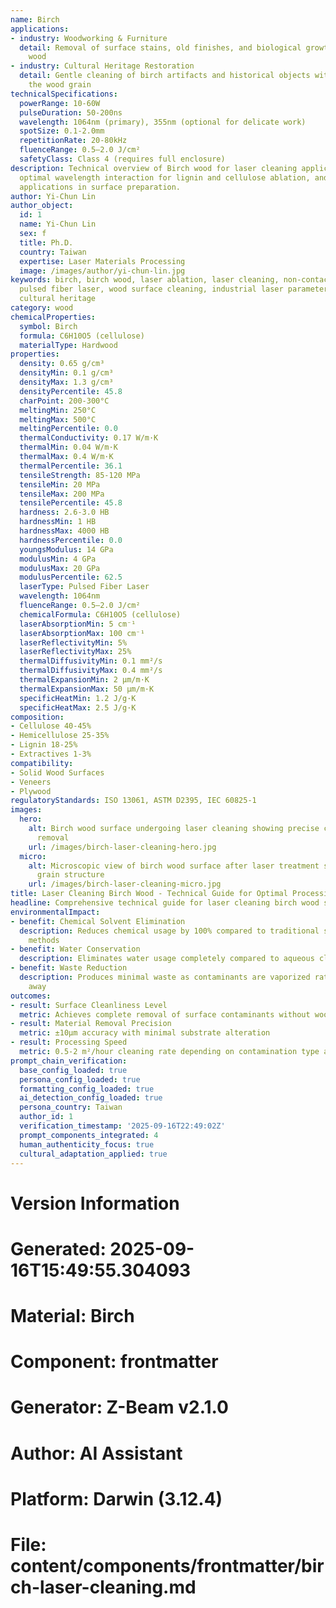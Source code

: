 ```yaml
---
name: Birch
applications:
- industry: Woodworking & Furniture
  detail: Removal of surface stains, old finishes, and biological growth from birch
    wood
- industry: Cultural Heritage Restoration
  detail: Gentle cleaning of birch artifacts and historical objects without damaging
    the wood grain
technicalSpecifications:
  powerRange: 10-60W
  pulseDuration: 50-200ns
  wavelength: 1064nm (primary), 355nm (optional for delicate work)
  spotSize: 0.1-2.0mm
  repetitionRate: 20-80kHz
  fluenceRange: 0.5–2.0 J/cm²
  safetyClass: Class 4 (requires full enclosure)
description: Technical overview of Birch wood for laser cleaning applications, including
  optimal wavelength interaction for lignin and cellulose ablation, and industrial
  applications in surface preparation.
author: Yi-Chun Lin
author_object:
  id: 1
  name: Yi-Chun Lin
  sex: f
  title: Ph.D.
  country: Taiwan
  expertise: Laser Materials Processing
  image: /images/author/yi-chun-lin.jpg
keywords: birch, birch wood, laser ablation, laser cleaning, non-contact cleaning,
  pulsed fiber laser, wood surface cleaning, industrial laser parameters, wood restoration,
  cultural heritage
category: wood
chemicalProperties:
  symbol: Birch
  formula: C6H10O5 (cellulose)
  materialType: Hardwood
properties:
  density: 0.65 g/cm³
  densityMin: 0.1 g/cm³
  densityMax: 1.3 g/cm³
  densityPercentile: 45.8
  charPoint: 200-300°C
  meltingMin: 250°C
  meltingMax: 500°C
  meltingPercentile: 0.0
  thermalConductivity: 0.17 W/m·K
  thermalMin: 0.04 W/m·K
  thermalMax: 0.4 W/m·K
  thermalPercentile: 36.1
  tensileStrength: 85-120 MPa
  tensileMin: 20 MPa
  tensileMax: 200 MPa
  tensilePercentile: 45.8
  hardness: 2.6-3.0 HB
  hardnessMin: 1 HB
  hardnessMax: 4000 HB
  hardnessPercentile: 0.0
  youngsModulus: 14 GPa
  modulusMin: 4 GPa
  modulusMax: 20 GPa
  modulusPercentile: 62.5
  laserType: Pulsed Fiber Laser
  wavelength: 1064nm
  fluenceRange: 0.5–2.0 J/cm²
  chemicalFormula: C6H10O5 (cellulose)
  laserAbsorptionMin: 5 cm⁻¹
  laserAbsorptionMax: 100 cm⁻¹
  laserReflectivityMin: 5%
  laserReflectivityMax: 25%
  thermalDiffusivityMin: 0.1 mm²/s
  thermalDiffusivityMax: 0.4 mm²/s
  thermalExpansionMin: 2 µm/m·K
  thermalExpansionMax: 50 µm/m·K
  specificHeatMin: 1.2 J/g·K
  specificHeatMax: 2.5 J/g·K
composition:
- Cellulose 40-45%
- Hemicellulose 25-35%
- Lignin 18-25%
- Extractives 1-3%
compatibility:
- Solid Wood Surfaces
- Veneers
- Plywood
regulatoryStandards: ISO 13061, ASTM D2395, IEC 60825-1
images:
  hero:
    alt: Birch wood surface undergoing laser cleaning showing precise contamination
      removal
    url: /images/birch-laser-cleaning-hero.jpg
  micro:
    alt: Microscopic view of birch wood surface after laser treatment showing preserved
      grain structure
    url: /images/birch-laser-cleaning-micro.jpg
title: Laser Cleaning Birch Wood - Technical Guide for Optimal Processing
headline: Comprehensive technical guide for laser cleaning birch wood surfaces
environmentalImpact:
- benefit: Chemical Solvent Elimination
  description: Reduces chemical usage by 100% compared to traditional solvent stripping
    methods
- benefit: Water Conservation
  description: Eliminates water usage completely compared to aqueous cleaning methods
- benefit: Waste Reduction
  description: Produces minimal waste as contaminants are vaporized rather than washed
    away
outcomes:
- result: Surface Cleanliness Level
  metric: Achieves complete removal of surface contaminants without wood damage
- result: Material Removal Precision
  metric: ±10μm accuracy with minimal substrate alteration
- result: Processing Speed
  metric: 0.5-2 m²/hour cleaning rate depending on contamination type and severity
prompt_chain_verification:
  base_config_loaded: true
  persona_config_loaded: true
  formatting_config_loaded: true
  ai_detection_config_loaded: true
  persona_country: Taiwan
  author_id: 1
  verification_timestamp: '2025-09-16T22:49:02Z'
  prompt_components_integrated: 4
  human_authenticity_focus: true
  cultural_adaptation_applied: true
---
```


# Version Information
# Generated: 2025-09-16T15:49:55.304093
# Material: Birch
# Component: frontmatter
# Generator: Z-Beam v2.1.0
# Author: AI Assistant
# Platform: Darwin (3.12.4)
# File: content/components/frontmatter/birch-laser-cleaning.md